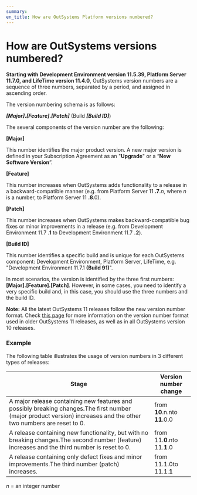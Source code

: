 ```yaml
---
summary:
en_title: How are OutSystems Platform versions numbered?
---
```


# How are OutSystems versions numbered?

**Starting with Development Environment version 11.5.39, Platform Server 11.7.0, and LifeTime version 11.4.0**, OutSystems version numbers are a sequence of three numbers, separated by a period, and assigned in ascending order.

The version numbering schema is as follows:

**_[Major]_****.****_[Feature]_****.****_[Patch]_** (Build ****_[Build ID]_****)

The several components of the version number are the following:

**[Major]**

This number identifies the major product version. A new major version is defined in your Subscription Agreement as an "**Upgrade**" or a “**New Software Version**”.

**[Feature]**

This number increases when OutSystems adds functionality to a release in a backward-compatible manner (e.g. from Platform Server 11 **.7**.*n*, where *n* is a number, to Platform Server 11 **.8**.0).

**[Patch]**

This number increases when OutSystems makes backward-compatible bug fixes or minor improvements in a release (e.g. from Development Environment 11.7 **.1** to Development Environment 11.7 **.2**).

**[Build ID]**

This number identifies a specific build and is unique for each OutSystems component: Development Environment, Platform Server, LifeTime, e.g. "Development Environment 11.7.1 **(Build 91)**".

In most scenarios, the version is identified by the three first numbers: **[Major].[Feature].[Patch]**. However, in some cases, you need to identify a very specific build and, in this case, you should use the three numbers and the build ID.

**Note:** All the latest OutSystems 11 releases follow the new version number format. Check [this page](https://success.outsystems.com/Support/Enterprise_Customers/Upgrading/Previous_version_number_format) for more information on the version number format used in older OutSystems 11 releases, as well as in all OutSystems version 10 releases.

### Example

The following table illustrates the usage of version numbers in 3 different types of releases:

| Stage | Version number change |
|-------|-----------------------|
| A major release containing new features and possibly breaking changes.The first number (major product version) increases and the other two numbers are reset to 0. | from **10**.n.nto **11**.0.0 |
| A release containing new functionality, but with no breaking changes.The second number (feature) increases and the third number is reset to 0.                     | from 11.**0**.nto 11.**1**.0 |
| A release containing only defect fixes and minor improvements.The third number (patch) increases.                                                                  | from 11.1.0to 11.1.**1**  |


*n* = an integer number

